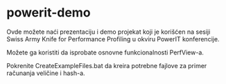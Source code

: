 # powerit-demo
Ovde možete naći prezentaciju i demo projekat koji je korišćen na sesiji Swiss Army Knife for Performance Profiling u okviru PowerIT konferencije.

Možete ga koristiti da isprobate osnovne funkcionalnosti PerfView-a.

Pokrenite CreateExampleFiles.bat da kreira potrebne fajlove za primer računanja veličine i hash-a.